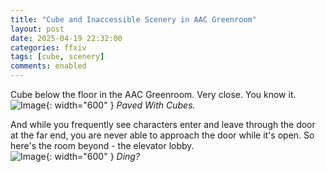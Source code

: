 ```yaml
---
title: "Cube and Inaccessible Scenery in AAC Greenroom"
layout: post
date: 2025-04-19 22:32:00
categories: ffxiv
tags: [cube, scenery]
comments: enabled
---
```

Cube below the floor in the AAC Greenroom. Very close. You know it.  
![Image](/Greenroom_1.jpg){: width="600" }
_Paved With Cubes._

And while you frequently see characters enter and leave through the door at the far end, you are never able to approach the door while it's open. So here's the room beyond - the elevator lobby.  
![Image](/Greenroom_2.jpg){: width="600" }
_Ding?_